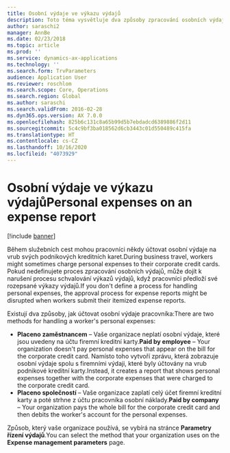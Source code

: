 ```yaml
---
title: Osobní výdaje ve výkazu výdajů
description: Toto téma vysvětluje dva způsoby zpracování osobních výdajů pracovníka v Microsoft Dynamics 365 Finance.
author: saraschi2
manager: AnnBe
ms.date: 02/23/2018
ms.topic: article
ms.prod: ''
ms.service: dynamics-ax-applications
ms.technology: ''
ms.search.form: TrvParameters
audience: Application User
ms.reviewer: roschlom
ms.search.scope: Core, Operations
ms.search.region: Global
ms.author: saraschi
ms.search.validFrom: 2016-02-28
ms.dyn365.ops.version: AX 7.0.0
ms.openlocfilehash: 825b6c131c8a65b99d5b7ebdadcd6389886f2d11
ms.sourcegitcommit: 5c4c9bf3ba018562d6cb3443c01d550489c415fa
ms.translationtype: HT
ms.contentlocale: cs-CZ
ms.lasthandoff: 10/16/2020
ms.locfileid: "4073929"
---
```

# <a name="personal-expenses-on-an-expense-report"></a><span data-ttu-id="cec39-103">Osobní výdaje ve výkazu výdajů</span><span class="sxs-lookup"><span data-stu-id="cec39-103">Personal expenses on an expense report</span></span>

[!include [banner](../includes/banner.md)]

<span data-ttu-id="cec39-104">Během služebních cest mohou pracovníci někdy účtovat osobní výdaje na vrub svých podnikových kreditních karet.</span><span class="sxs-lookup"><span data-stu-id="cec39-104">During business travel, workers might sometimes charge personal expenses to their corporate credit cards.</span></span> <span data-ttu-id="cec39-105">Pokud nedefinujete proces zpracování osobních výdajů, může dojít k narušení procesu schvalování výkazů výdajů, když pracovníci předloží své rozepsané výkazy výdajů.</span><span class="sxs-lookup"><span data-stu-id="cec39-105">If you don't define a process for handling personal expenses, the approval process for expense reports might be disrupted when workers submit their itemized expense reports.</span></span> 

<span data-ttu-id="cec39-106">Existují dva způsoby, jak účtovat osobní výdaje pracovníka:</span><span class="sxs-lookup"><span data-stu-id="cec39-106">There are two methods for handling a worker's personal expenses:</span></span>

- <span data-ttu-id="cec39-107">**Placeno zaměstnancem** – Vaše organizace neplatí osobní výdaje, které jsou uvedeny na účtu firemní kreditní karty.</span><span class="sxs-lookup"><span data-stu-id="cec39-107">**Paid by employee** – Your organization doesn't pay personal expenses that appear on the bill for the corporate credit card.</span></span> <span data-ttu-id="cec39-108">Namísto toho vytvoří zprávu, která zobrazuje osobní výdaje spolu s firemními výdaji, které byly účtovány na vrub podnikové kreditní karty.</span><span class="sxs-lookup"><span data-stu-id="cec39-108">Instead, it creates a report that shows personal expenses together with the corporate expenses that were charged to the corporate credit card.</span></span>
- <span data-ttu-id="cec39-109">**Placeno společností** – Vaše organizace zaplatí celý účet firemní kreditní karty a poté strhne z účtu pracovníka osobní náklady.</span><span class="sxs-lookup"><span data-stu-id="cec39-109">**Paid by company** – Your organization pays the whole bill for the corporate credit card and then debits the worker's account for the personal expenses.</span></span>

<span data-ttu-id="cec39-110">Způsob, který vaše organizace používá, se vybírá na stránce **Parametry řízení výdajů**.</span><span class="sxs-lookup"><span data-stu-id="cec39-110">You can select the method that your organization uses on the **Expense management parameters** page.</span></span>
